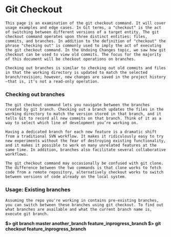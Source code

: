 # Git Checkout

`This page is an examination of the git checkout command. It will cover usage examples and edge cases. In Git terms, a "checkout" is the act of switching between different versions of a target entity. The git checkout command operates upon three distinct entities: files, commits, and branches. In addition to the definition of "checkout" the phrase "checking out" is commonly used to imply the act of executing the git checkout command. In the Undoing Changes topic, we saw how git checkout can be used to view old commits. The focus for the majority of this document will be checkout operations on branches.`

`Checking out branches is similar to checking out old commits and files in that the working directory is updated to match the selected branch/revision; however, new changes are saved in the project history—that is, it’s not a read-only operation.`

### Checking out branches
`The git checkout command lets you navigate between the branches created by git branch. Checking out a branch updates the files in the working directory to match the version stored in that branch, and it tells Git to record all new commits on that branch. Think of it as a way to select which line of development you’re working on.`

`Having a dedicated branch for each new feature is a dramatic shift from a traditional SVN workflow. It makes it ridiculously easy to try new experiments without the fear of destroying existing functionality, and it makes it possible to work on many unrelated features at the same time. In addition, branches also facilitate several collaborative workflows.`

`The git checkout command may occasionally be confused with git clone. The difference between the two commands is that clone works to fetch code from a remote repository, alternatively checkout works to switch between versions of code already on the local system.`

### Usage: Existing branches

`Assuming the repo you're working in contains pre-existing branches, you can switch between these branches using git checkout. To find out what branches are available and what the current branch name is, execute git branch.`

**$> git branch
master
another_branch
feature_inprogress_branch
$> git checkout feature_inprogress_branch**
